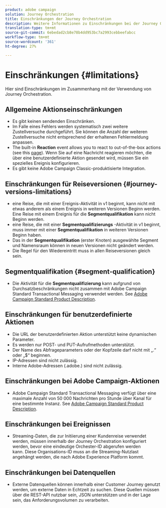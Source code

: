 ```yaml
---
product: adobe campaign
solution: Journey Orchestration
title: Einschränkungen der Journey Orchestration
description: Weitere Informationen zu Einschränkungen bei der Journey Orchestration
translation-type: tm+mt
source-git-commit: 6ebedad2cb8e78b4dd953bc7a2993cebbeefabcc
workflow-type: tm+mt
source-wordcount: '361'
ht-degree: 27%

---
```



# Einschränkungen {#limitations}

Hier sind Einschränkungen im Zusammenhang mit der Verwendung von Journey Orchestration.

## Allgemeine Aktionseinschränkungen

* Es gibt keinen sendenden Einschränken. 
* Im Falle eines Fehlers werden systematisch zwei weitere Zustellversuche durchgeführt. Sie können die Anzahl der weiteren Zustellversuche nicht entsprechend der erhaltenen Fehlermeldung anpassen. 
* The built-in **Reaction** event allows you to react to out-of-the-box actions (see this [page](../building-journeys/reaction-events.md)). Wenn Sie auf eine Nachricht reagieren möchten, die über eine benutzerdefinierte Aktion gesendet wird, müssen Sie ein spezielles Ereignis konfigurieren. 
* Es gibt keine Adobe Campaign Classic-produktisierte Integration.

## Einschränkungen für Reiseversionen {#journey-versions-limitations}

* eine Reise, die mit einer Ereignis-Aktivität in v1 beginnt, kann nicht mit etwas anderem als einem Ereignis in weiteren Versionen Beginn werden. Eine Reise mit einem Ereignis für die **Segmentqualifikation** kann nicht Beginn werden.
* eine Reise, die mit einer **Segmentqualifizierungs** -Aktivität in v1 beginnt, muss immer mit einer **Segmentqualifikation** in weiteren Versionen Beginn haben.
* Das in der **Segmentqualifikation** (erster Knoten) ausgewählte Segment und Namensraum können in neuen Versionen nicht geändert werden.
* Die Regel für den Wiedereintritt muss in allen Reiseversionen gleich sein.

## Segmentqualifikation {#segment-qualification}

* Die Aktivität für die **Segmentqualifizierung** kann aufgrund von Durchsatzbeschränkungen nicht zusammen mit Adobe Campaign Standard Transactional Messaging verwendet werden. See [Adobe Campaign Standard Product Description](https://helpx.adobe.com/de/legal/product-descriptions/campaign-standard.html). 
 

## Einschränkungen für benutzerdefinierte Aktionen

* Die URL der benutzerdefinierten Aktion unterstützt keine dynamischen Parameter. 
* Es werden nur POST- und PUT-Aufrufmethoden unterstützt. 
* Der Name des Abfrageparameters oder der Kopfzeile darf nicht mit „.“ oder „$“ beginnen. 
* IP-Adressen sind nicht zulässig. 
* Interne Adobe-Adressen (.adobe.) sind nicht zulässig.
 

## Einschränkungen bei Adobe Campaign-Aktionen

* Adobe Campaign Standard Transactional Messaging verfügt über eine maximale Anzahl von 50 000 Nachrichten pro Stunde über Kanal für eine bestimmte Instanz. See [Adobe Campaign Standard Product Description](https://helpx.adobe.com/de/legal/product-descriptions/campaign-standard.html). 
 

## Einschränkungen bei Ereignissen

* Streaming-Daten, die zur Initiierung einer Kundenreise verwendet werden, müssen innerhalb der Journey Orchestration konfiguriert werden, bevor eine eindeutige Orchester-ID abgerufen werden kann. Diese Organisations-ID muss an die Streaming-Nutzlast angehängt werden, die nach Adobe Experience Platform kommt.
 

## Einschränkungen bei Datenquellen

* Externe Datenquellen können innerhalb einer Customer Journey genutzt werden, um externe Daten in Echtzeit zu suchen. Diese Quellen müssen über die REST-API nutzbar sein, JSON unterstützen und in der Lage sein, das Anforderungsvolumen zu verarbeiten.